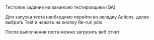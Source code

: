 Тестовое задание на вакансию тестировщика (QA)

Для запуска теста наобходимо перейти во вкладку Actions, далее выбрать Test и нажать на кнопку Re-run jobs

После выполнения теста можно загрузить веб отчет

